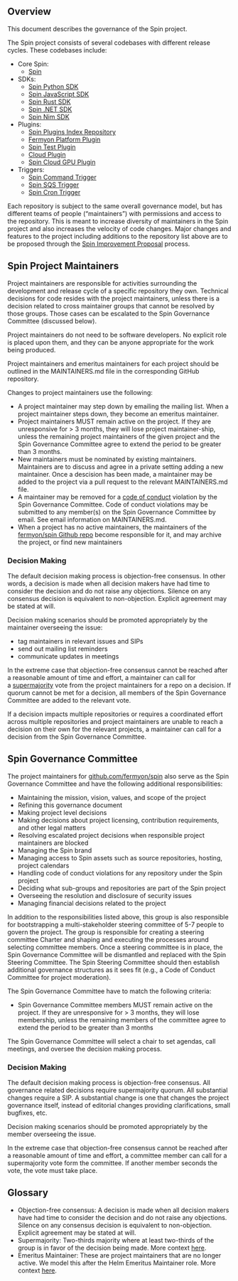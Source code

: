 ## Overview

This document describes the governance of the Spin project. 

The Spin project consists of several codebases with different release cycles. These codebases include:

- Core Spin:
    - [Spin](https://github.com/fermyon/spin)
- SDKs:
    - [Spin Python SDK](https://github.com/fermyon/spin-python-sdk)
    - [Spin JavaScript SDK](https://github.com/fermyon/spin-js-sdk)
    - [Spin Rust SDK](https://github.com/fermyon/spin-rust-sdk)
    - [Spin .NET SDK](https://github.com/fermyon/spin-dotnet-sdk)
    - [Spin Nim SDK](https://github.com/fermyon/spin-nim-sdk)
- Plugins:
    - [Spin Plugins Index Repository](https://github.com/fermyon/spin-plugins)
    - [Fermyon Platform Plugin](https://github.com/fermyon/platform-plugin)
    - [Spin Test Plugin](https://github.com/fermyon/spin-test)
    - [Cloud Plugin](https://github.com/fermyon/cloud-plugin)
    - [Spin Cloud GPU Plugin](https://github.com/fermyon/spin-cloud-gpu)
- Triggers:
    - [Spin Command Trigger](https://github.com/fermyon/spin-trigger-command)
    - [Spin SQS Trigger](https://github.com/fermyon/spin-trigger-sqs)
    - [Spin Cron Trigger](https://github.com/fermyon/spin-trigger-cron)

Each repository is subject to the same overall governance model, but has different teams of people (“maintainers”) with permissions and access to the repository. This is meant to increase diversity of maintainers in the Spin project and also increases the velocity of code changes. Major changes and features to the project including additions to the repository list above are to be proposed through the [Spin Improvement Proposal](docs/content/sips/index.md) process.

## Spin Project Maintainers

Project maintainers are responsible for activities surrounding the development and release cycle of a specific repository they own. Technical decisions for code resides with the project maintainers, unless there is a decision related to cross maintainer groups that cannot be resolved by those groups. Those cases can be escalated to the Spin Governance Committee (discussed below).

Project maintainers do not need to be software developers. No explicit role is placed upon them, and they can be anyone appropriate for the work being produced.

Project maintainers and emeritus maintainers for each project should be outlined in the MAINTAINERS.md file in the corresponding GitHub repository.

Changes to project maintainers use the following:

- A project maintainer may step down by emailing the mailing list. When a project maintainer steps down, they become an emeritus maintainer.
- Project maintainers MUST remain active on the project. If they are unresponsive for > 3 months, they will lose project maintainer-ship, unless the remaining project maintainers of the given project and the Spin Governance Committee agree to extend the period to be greater than 3 months.
- New maintainers must be nominated by existing maintainers. Maintainers are to discuss and agree in a private setting adding a new maintainer. Once a descision has been made, a maintainer may be added to the project via a pull request to the relevant MAINTAINERS.md file.
- A maintainer may be removed for a [code of conduct](CODE_OF_CONDUCT.md) violation by the Spin Governance Committee. Code of conduct violations may be submitted to any member(s) on the Spin Governance Committee by email. See email information on MAINTAINERS.md.
- When a project has no active maintainers, the maintainers of the [fermyon/spin Github repo](https://github.com/fermyon/spin) become responsible for it, and may archive the project, or find new maintainers

### Decision Making

The default decision making process is objection-free consensus. In other words, a decision is made when all decision makers have had time to consider the decision and do not raise any objections. Silence on any consensus decision is equivalent to non-objection. Explicit agreement may be stated at will.

Decision making scenarios should be promoted appropriately by the maintainer overseeing the issue:

- tag maintainers in relevant issues and SIPs
- send out mailing list reminders
- communicate updates in meetings

In the extreme case that objection-free consensus cannot be reached after a reasonable amount of time and effort,
a maintainer can call for a [supermajority](https://en.wikipedia.org/wiki/Supermajority#Two-thirds_vote) vote from the project maintainers for a repo on a decision. If quorum cannot be met for a decision, all members of the Spin Governance Committee are added to the relevant vote.

If a decision impacts multiple repositories or requires a coordinated effort across multiple repositories and project maintainers are unable to reach a decision on their own for the relevant projects, a maintainer can call for a decision from the Spin Governance Committee.

## Spin Governance Committee

The project maintainers for [github.com/fermyon/spin](http://github.com/fermyon/spin) also serve as the Spin Governance Committee and have the following additional responsibilities:

- Maintaining the mission, vision, values, and scope of the project
- Refining this governance document
- Making project level decisions
- Making decisions about project licensing, contribution requirements, and other legal matters
- Resolving escalated project decisions when responsible project maintainers are blocked
- Managing the Spin brand
- Managing access to Spin assets such as source repositories, hosting, project calendars
- Handling code of conduct violations for any repository under the Spin project
- Deciding what sub-groups and repositories are part of the Spin project
- Overseeing the resolution and disclosure of security issues
- Managing financial decisions related to the project

In addition to the responsibilities listed above, this group is also responsible for bootstrapping a multi-stakeholder steering committee of 5-7 people to govern the project. The group is responsible for creating a steering committee Charter and shaping and executing the processes around selecting committee members. Once a steering committee is in place, the Spin Governance Committee will be dismantled and replaced with the Spin Steering Committee. The Spin Steering Committee should then establish additional governance structures as it sees fit (e.g., a Code of Conduct Committee for project moderation).

The Spin Governance Committee have to match the following criteria:

- Spin Governance Committee members MUST remain active on the project. If they are unresponsive for > 3 months, they will lose membership, unless the remaining members of the committee agree to extend the period to be greater than 3 months

The Spin Governance Committee will select a chair to set agendas, call meetings, and oversee the decision making process.

### Decision Making

The default decision making process is objection-free consensus. All governance related decisions require supermajority quorum. All substantial changes require a SIP. A substantial change is one that changes the project governance itself, instead of editorial changes providing clarifications, small bugfixes, etc.

Decision making scenarios should be promoted appropriately by the member overseeing the issue.

In the extreme case that objection-free consensus cannot be reached after a reasonable amount of time and effort, a committee member can call for a supermajority vote form the committee. If another member seconds the vote, the vote must take place.

## Glossary

- Objection-free consensus: A decision is made when all decision makers have had time to consider the decision and do not raise any objections. Silence on any consensus decision is equivalent to non-objection. Explicit agreement may be stated at will.
- Supermajority: Two-thirds majority where at least two-thirds of the group is in favor of the decision being made. More context [here](https://en.wikipedia.org/wiki/Supermajority#Two-thirds_vote).
- Emeritus Maintainer: These are project maintainers that are no longer active. We model this after the Helm Emeritus Maintainer role. More context [here](http://technosophos.com/2018/01/11/introducing-helm-emeritus-core-maintainers.html).